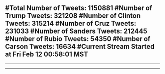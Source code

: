 #Total Number of Tweets: 1150881 
#Number of Trump Tweets: 321208
#Number of Clinton Tweets: 315214
#Number of Cruz Tweets: 231033
#Number of Sanders Tweets: 212445
#Number of Rubio Tweets: 54350
#Number of Carson Tweets: 16634
#Current Stream Started at Fri Feb 12 00:58:01 MST
---
---
---
